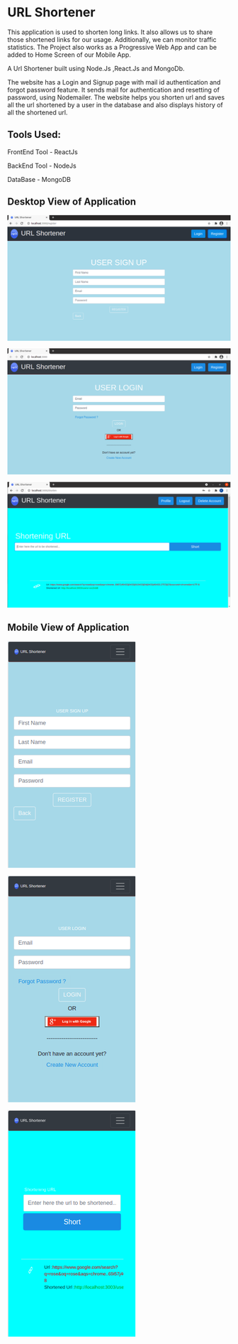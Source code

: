 
# URL Shortener

 
This application is used to shorten long links. It also allows us to share those shortened links for our usage.
Additionally, we can monitor traffic statistics. 
The Project also works as a Progressive Web App and can be added to Home Screen of our Mobile App.

A Url Shortener built using Node.Js ,React.Js and MongoDb. 

The website has a Login and Signup page with mail id authentication and forgot password feature. It sends mail for authentication and resetting of password, using Nodemailer. The website helps you shorten url and saves all the url shortened by a user in the database and also displays history of all the shortened url.


## Tools Used:

FrontEnd Tool - ReactJs

BackEnd Tool -  NodeJs  

DataBase - MongoDB 


## Desktop View of Application


![](images/computer_view/c_signup.png)


![](images/computer_view/c_login.png)


![](images/computer_view/c_shorten.png)


## Mobile View of Application


![](images/mobile_view/m_signup.png)


![](images/mobile_view/m_login.png)


![](images/mobile_view/m_shorten.png)
